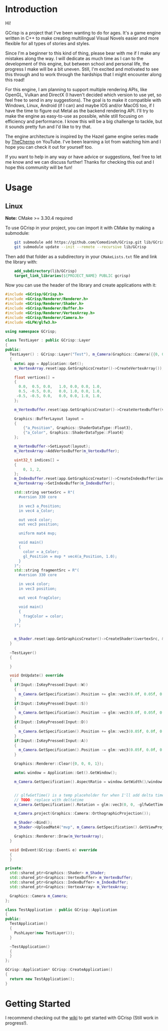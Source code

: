 # Introduction
Hi! 

GCrisp is a project that I've been wanting to do for ages. 
It's a game engine written in C++ to make creating multilingual Visual Novels easier
and more flexible for all types of stories and styles.

Since I'm a beginner to this kind of thing,
please bear with me if I make any mistakes along the way. I will dedicate as much time as I can
to the development of this engine, but between school and personal life, 
the progress I make will be a bit uneven. Still, I'm excited and motivated to see this through
and to work through the hardships that I might encounter along this road!

For this engine, I am planning to support multiple rendering APIs, like OpenGL, Vulkan and DirectX 
(I haven't decided which version to use yet, so feel free to send in any suggestions).
The goal is to make it compatible with Windows, Linux, Android (if I can)
and maybe IOS and/or MacOS too, if I have the time to figure out Metal as the backend rendering API.
I'll try to make the engine as easy-to-use as possible, while still focusing on efficiency and performance.
I know this will be a big challenge to tackle, but it sounds pretty fun and I'd like to try that.

The engine architecture is inspired by the Hazel game engine series made by [TheCherno](https://www.youtube.com/@TheCherno) on YouTube.
I've been learning a lot from watching him and I hope you can check it out for yourself too.

If you want to help in any way or have advice or suggestions, feel free to let me know 
and we can discuss further! Thanks for checking this out and I hope this community will be fun!

# Usage
## Linux
__Note:__ CMake >= 3.30.4 required

To use GCrisp in your project, you can import it with CMake by making a submodule:
```bash
    git submodule add https://github.com/Comodinoh/GCrisp.git lib/GCrisp
    git submodule update --init --remote --recursive lib/GCrisp
```

Then add that folder as a subdirectory in your `CMakeLists.txt` file and link the library with:
```CMake 
    add_subdirectory(lib/GCrisp)
    target_link_libraries(${PROJECT_NAME} PUBLIC gcrisp)
```
    
Now you can use the header of the library and create applications with it:

```c++
#include <GCrisp/GCrisp.h>
#include <GCrisp/Renderer/Renderer.h>
#include <GCrisp/Renderer/Shader.h>
#include <GCrisp/Renderer/Buffer.h>
#include <GCrisp/Renderer/VertexArray.h>
#include <GCrisp/Renderer/Camera.h>
#include <GLFW/glfw3.h>

using namespace GCrisp;

class TestLayer : public GCrisp::Layer
{
public:
  TestLayer() : GCrisp::Layer("Test"), m_Camera(Graphics::Camera({{0, 0, 0}, {0, 0, 0}, glm::mat4(1.0f), glm::mat4(1.0f), 1.0f}))
  {
    auto& app = Application::Get();
    m_VertexArray.reset(app.GetGraphicsCreator()->CreateVertexArray());

    float vertices[] = 
    {
      0.0,  0.5, 0.0,   1.0, 0.0, 0.0, 1.0,
      0.5, -0.5, 0.0,   0.0, 1.0, 0.0, 1.0,
     -0.5, -0.5, 0.0,   0.0, 0.0, 1.0, 1.0,
    };

    m_VertexBuffer.reset(app.GetGraphicsCreator()->CreateVertexBuffer(vertices, sizeof(vertices)));

    Graphics::BufferLayout layout = 
    {
        {"a_Position", Graphics::ShaderDataType::Float3},
        {"a_Color", Graphics::ShaderDataType::Float4}
    };

    m_VertexBuffer->SetLayout(layout);
    m_VertexArray->AddVertexBuffer(m_VertexBuffer);

    uint32_t indices[] =
    {
        0, 1, 2,
    };
    m_IndexBuffer.reset(app.GetGraphicsCreator()->CreateIndexBuffer(indices, sizeof(indices)));
    m_VertexArray->SetIndexBuffer(m_IndexBuffer);

    std::string vertexSrc = R"(
      #version 330 core

      in vec3 a_Position;
      in vec4 a_Color;

      out vec4 color;
      out vec3 position;

      uniform mat4 mvp;

      void main()
      {
        color = a_Color;
        gl_Position = mvp * vec4(a_Position, 1.0);
      }
    )";
    std::string fragmentSrc = R"(
      #version 330 core

      in vec4 color;
      in vec3 position;

      out vec4 fragColor;

      void main()
      {
        fragColor = color;
      }
    )";


    m_Shader.reset(app.GetGraphicsCreator()->CreateShader(&vertexSrc, &fragmentSrc));
  }
  
  ~TestLayer()
  {

  }

  void OnUpdate() override
  { 
    if(Input::IsKeyPressed(Input::W))
    {
      m_Camera.GetSpecification().Position += glm::vec3(0.0f, 0.05f, 0.0f);
    }
    if(Input::IsKeyPressed(Input::S))
    {
      m_Camera.GetSpecification().Position -= glm::vec3(0.0f, 0.05f, 0.0f);
    }
    if(Input::IsKeyPressed(Input::D))
    {
      m_Camera.GetSpecification().Position += glm::vec3(0.05f, 0.0f, 0.0f);
    }
    if(Input::IsKeyPressed(Input::A))
    {
      m_Camera.GetSpecification().Position -= glm::vec3(0.05f, 0.0f, 0.0f);
    }

    Graphics::Renderer::Clear({0, 0, 0, 1});

    auto& window = Application::Get().GetWindow();

    m_Camera.GetSpecification().AspectRatio = window.GetWidth()/window.GetHeight();


    // glfwGetTime() is a temp placeholder for when I'll add delta time and timesteps
    // TODO: replace with deltatime
    m_Camera.GetSpecification().Rotation = glm::vec3(0, 0, -glfwGetTime());

    m_Camera.project(Graphics::Camera::OrthographicProjection());

    m_Shader->Bind();
    m_Shader->UploadMat4("mvp", m_Camera.GetSpecification().GetViewProj());

    Graphics::Renderer::Draw(m_VertexArray);
  }

  void OnEvent(GCrisp::Event& e) override
  {
  }

private:
  std::shared_ptr<Graphics::Shader> m_Shader;
  std::shared_ptr<Graphics::VertexBuffer> m_VertexBuffer;
  std::shared_ptr<Graphics::IndexBuffer> m_IndexBuffer;
  std::shared_ptr<Graphics::VertexArray> m_VertexArray;

  Graphics::Camera m_Camera;
};

class TestApplication : public GCrisp::Application
{
public:
  TestApplication()
  {
    PushLayer(new TestLayer());
  }

  ~TestApplication()
  {
  }
};

GCrisp::Application* GCrisp::CreateApplication()
{
  return new TestApplication();
}

```

# Getting Started

I recommend checking out the [wiki](https://github.com/Comodinoh/GCrisp/wiki) to get started with GCrisp (Still work in progress!).
